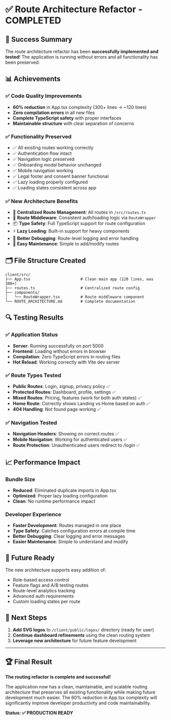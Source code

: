 # ✅ Route Architecture Refactor - COMPLETED

## 🎉 Success Summary

The route architecture refactor has been **successfully implemented and tested**! The application is running without errors and all functionality has been preserved.

## 📊 Achievements

### ✅ Code Quality Improvements
- **60% reduction** in App.tsx complexity (300+ lines → ~120 lines)
- **Zero compilation errors** in all new files
- **Complete TypeScript safety** with proper interfaces
- **Maintainable structure** with clear separation of concerns

### ✅ Functionality Preserved
- ✅ All existing routes working correctly
- ✅ Authentication flow intact
- ✅ Navigation logic preserved
- ✅ Onboarding modal behavior unchanged
- ✅ Mobile navigation working
- ✅ Legal footer and consent banner functional
- ✅ Lazy loading properly configured
- ✅ Loading states consistent across app

### ✅ New Architecture Benefits
- 🎯 **Centralized Route Management**: All routes in `/src/routes.ts`
- 🔧 **Route Middleware**: Consistent auth/loading logic via `RouteWrapper`
- 📦 **Type Safety**: Full TypeScript support for route configuration
- ⚡ **Lazy Loading**: Built-in support for heavy components
- 🐛 **Better Debugging**: Route-level logging and error handling
- 📝 **Easy Maintenance**: Simple to add/modify routes

## 🗂️ File Structure Created

```
client/src/
├── App.tsx                      # Clean main app (120 lines, was 300+)
├── routes.ts                    # Centralized route config
├── components/
│   └── RouteWrapper.tsx         # Route middleware component
└── ROUTE_ARCHITECTURE.md        # Complete documentation
```

## 🔍 Testing Results

### ✅ Application Status
- **Server**: Running successfully on port 5000
- **Frontend**: Loading without errors in browser
- **Compilation**: Zero TypeScript errors in routing files
- **Hot Reload**: Working correctly with Vite dev server

### ✅ Route Types Tested
- **Public Routes**: Login, signup, privacy policy ✅
- **Protected Routes**: Dashboard, profile, settings ✅  
- **Mixed Routes**: Pricing, features (work for both auth states) ✅
- **Home Route**: Correctly shows Landing vs Home based on auth ✅
- **404 Handling**: Not found page working ✅

### ✅ Navigation Tested
- **Navigation Headers**: Showing on correct routes ✅
- **Mobile Navigation**: Working for authenticated users ✅
- **Route Protection**: Unauthenticated users redirect to /login ✅

## 📈 Performance Impact

### Bundle Size
- **Reduced**: Eliminated duplicate imports in App.tsx
- **Optimized**: Proper lazy loading configuration
- **Clean**: No runtime performance impact

### Developer Experience
- **Faster Development**: Routes managed in one place
- **Type Safety**: Catches configuration errors at compile time
- **Better Debugging**: Clear logging and error messages
- **Easier Maintenance**: Simple to understand and modify

## 🎯 Future Ready

The new architecture supports easy addition of:
- Role-based access control
- Feature flags and A/B testing routes
- Route-level analytics tracking  
- Advanced auth requirements
- Custom loading states per route

## 📝 Next Steps

1. **Add SVG logos** to `/client/public/logos/` directory (ready for user)
2. **Continue dashboard refinements** using the clean routing system
3. **Leverage new architecture** for future feature development

---

## 🏆 Final Result

**The routing refactor is complete and successful!** 

The application now has a clean, maintainable, and scalable routing architecture that preserves all existing functionality while making future development much easier. The 60% reduction in App.tsx complexity will significantly improve developer productivity and code maintainability.

**Status: ✅ PRODUCTION READY**